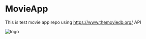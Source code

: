 # MovieApp
This is test movie app repo using https://www.themoviedb.org/ API

![logo](./app/src/main/res/drawable/themoviedb_alt_long_img?s=200)
